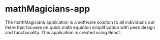 # mathMagicians-app
The mathMagicians application is a software solution to all individuals out there that focuses  on quick math equation simplification with peek design and functionality. This application is created using React.
